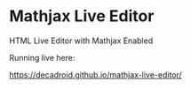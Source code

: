 # Mathjax Live Editor
HTML Live Editor with Mathjax Enabled

Running live here:

https://decadroid.github.io/mathjax-live-editor/
